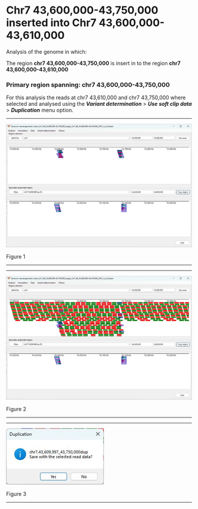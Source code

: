 # Chr7 43,600,000-43,750,000  inserted into Chr7 43,600,000-43,610,000

Analysis of the genome in which: 

The region **chr7 43,600,000-43,750,000** is insert in to the region **chr7 43,600,000-43,610,000**

### Primary region spanning: chr7 43,600,000-43,750,000 

For this analysis the reads at chr7 43,610,000 and chr7 43,750,000 where selected and analysed using the
 ___Variant determination___ > ___Use soft clip data___ > ___Duplication___ menu option.

<hr />

![image](images/insert_chr7_60_43,600,000-43,750,000_target_chr7_60_43,600,000-43,610,000_ONT_no_2nd_1.jpg)

Figure 1

<hr />

<hr />

![image](images/insert_chr7_60_43,600,000-43,750,000_target_chr7_60_43,600,000-43,610,000_ONT_no_2nd_1_all.jpg)

Figure 2

<hr />

<hr />

![image](images/insert_chr7_60_43,600,000-43,750,000_target_chr7_60_43,600,000-43,610,000_ONT_no_2nd_1_results.jpg)

Figure 3

<hr />

